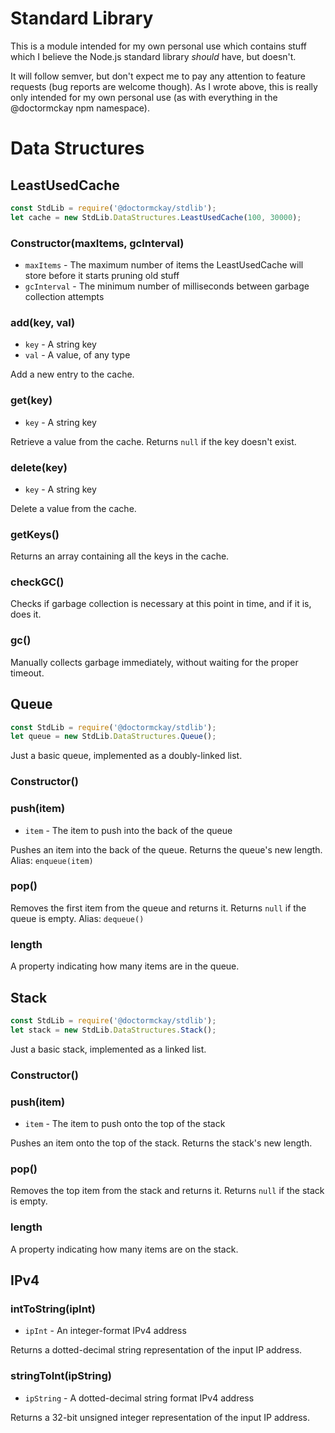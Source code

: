 # Standard Library

This is a module intended for my own personal use which contains stuff which I believe the Node.js standard library
*should* have, but doesn't.

It will follow semver, but don't expect me to pay any attention to feature requests (bug reports are welcome though).
As I wrote above, this is really only intended for my own personal use (as with everything in the @doctormckay npm
namespace).

# Data Structures

## LeastUsedCache

```js
const StdLib = require('@doctormckay/stdlib');
let cache = new StdLib.DataStructures.LeastUsedCache(100, 30000);
```

### Constructor(maxItems, gcInterval)
- `maxItems` - The maximum number of items the LeastUsedCache will store before it starts pruning old stuff
- `gcInterval` - The minimum number of milliseconds between garbage collection attempts

### add(key, val)
- `key` - A string key
- `val` - A value, of any type

Add a new entry to the cache.

### get(key)
- `key` - A string key

Retrieve a value from the cache. Returns `null` if the key doesn't exist.

### delete(key)
- `key` - A string key

Delete a value from the cache.

### getKeys()

Returns an array containing all the keys in the cache.

### checkGC()

Checks if garbage collection is necessary at this point in time, and if it is, does it.

### gc()

Manually collects garbage immediately, without waiting for the proper timeout.

## Queue

```js
const StdLib = require('@doctormckay/stdlib');
let queue = new StdLib.DataStructures.Queue();
```

Just a basic queue, implemented as a doubly-linked list.

### Constructor()

### push(item)
- `item` - The item to push into the back of the queue

Pushes an item into the back of the queue. Returns the queue's new length. Alias: `enqueue(item)`

### pop()

Removes the first item from the queue and returns it. Returns `null` if the queue is empty. Alias: `dequeue()`

### length

A property indicating how many items are in the queue.

## Stack

```js
const StdLib = require('@doctormckay/stdlib');
let stack = new StdLib.DataStructures.Stack();
```

Just a basic stack, implemented as a linked list.

### Constructor()

### push(item)
- `item` - The item to push onto the top of the stack

Pushes an item onto the top of the stack. Returns the stack's new length.

### pop()

Removes the top item from the stack and returns it. Returns `null` if the stack is empty.

### length

A property indicating how many items are on the stack.

## IPv4

### intToString(ipInt)
- `ipInt` - An integer-format IPv4 address

Returns a dotted-decimal string representation of the input IP address.

### stringToInt(ipString)
- `ipString` - A dotted-decimal string format IPv4 address

Returns a 32-bit unsigned integer representation of the input IP address.
